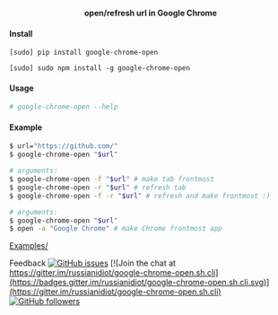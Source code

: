 <!--
README generated with readmemako.py (github.com/russianidiot/readme-mako.py) and .README dotfiles (github.com/russianidiot-dotfiles/.README)
-->

<p align="center">
    <b>open/refresh url in Google Chrome</b>
</p>

#### Install

`[sudo] pip install google-chrome-open`

`[sudo] sudo npm install -g google-chrome-open`

#### Usage
```bash
# google-chrome-open --help

```

#### Example

```bash
$ url="https://github.com/"
$ google-chrome-open "$url"

# arguments:
$ google-chrome-open -f "$url" # make tab frontmost
$ google-chrome-open -r "$url" # refresh tab
$ google-chrome-open -f -r "$url" # refresh and make frontmost :)

# arguments:
$ google-chrome-open "$url"
$ open -a "Google Chrome" # make Chrome frontmost app
```

[Examples/](https://github.com/russianidiot/google-chrome-open.sh.cli/tree/master/Examples)

Feedback
[![GitHub issues](https://img.shields.io/github/issues/russianidiot/google-chrome-open.sh.cli.svg)](https://github.com/russianidiot/google-chrome-open.sh.cli/issues)
[![Join the chat at https://gitter.im/russianidiot/google-chrome-open.sh.cli](https://badges.gitter.im/russianidiot/google-chrome-open.sh.cli.svg)](https://gitter.im/russianidiot/google-chrome-open.sh.cli)
[![GitHub followers](https://img.shields.io/github/followers/russianidiot.svg?style=social&label=Follow)](https://github.com/russianidiot)
